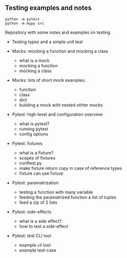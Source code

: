 ## Testing examples and notes


```
python -m pytest .
python -m mypy src
```

Repository with some notes and examples on testing

- Testing types and a simple unit test

- Mocks: mocking a function and mocking a class
  - what is a mock
  - mocking a function
  - mocking a class

- Mocks: lots of short mock examples:
  - function
  - class
  - dict
  - building a mock with nested othter mocks

- Pytest: high-level and configuration overview
  - what is pytest?
  - running pytest
  - config options


- Pytest: fixtures
  - what is a fixture?
  - scopes of fixtures
  - conftest.py
  - make fixture return copy in case of reference types
  - fixture can use fixture

- Pytest: paramatrization
  - testing a function with many variable
  - feeding the paramatrized function a list of tuples
  - feed a zip of 2 lists

- Pytest: side-effects
  - what is a side effect?
  - how to test a side-effect

- Pytest: test CLI tool
  - example cli tool
  - example test-case